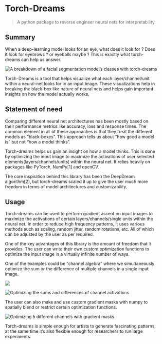 # Torch-Dreams 
> A python package to reverse engineer neural nets for interpretability. 

## Summary
When a deep-learning model looks for an eye, what does it look for ? Does it look for eyebrows ? or eyeballs maybe ? This is exactly what torch-dreams can help us answer.

![ A breakdown of a facial segmentation model’s classes with torch-dreams](https://github.com/Mayukhdeb/torch-dreams/blob/joss-paper/images/paper/face_segmentation_breakdown_with_torch_dreams.jpg?raw=true)

Torch-Dreams is a tool that helps visualize what each layer/channel/unit within a neural-net looks for in an input image. These visualizations help in breaking the black-box like nature of neural nets and helps gain important insights on how the model actually works. 

## Statement of need

Comparing different neural net architectures has been mostly based on their performance metrics like accuracy, loss and response times. The common element in all of these approaches is that they treat the different models as “black-boxes”. This approach tells us about “how good a model is” but not “how a model thinks”. 

Torch-dreams helps us gain an insight on how a model thinks. This is done by optimizing the input image to maximize the activations of user selected elements(layers/channels/units) within the neural net. It relies heavily on packages like PyTorch, NumPy[1] and openCV. 

The core inspiration behind this library has been the DeepDream algorithm[2], but torch-dreams scaled it up to give the user much more freedom in terms of model architectures and customizability. 

## Usage

Torch-dreams can be used to perform gradient ascent on input images to maximize the activations of certain layers/channels/single units within the neural net. In order to reduce high frequency patterns, it uses various methods such as scaling, random jitter, random rotations, etc. All of which can be adjusted by the user as per required.

One of the key advantages of this library is the amount of freedom that it provides. The user can write their own custom optimization functions to optimize the input image in a virtually infinite number of ways. 

One of the examples could be “channel algebra” where we simultaneously optimize the sum or the difference of multiple channels in a single input image.  

![](https://github.com/Mayukhdeb/torch-dreams/blob/joss-paper/images/paper/algebra_1.jpg?raw=true)

![Optimizing the sums and differences of channel activations](https://github.com/Mayukhdeb/torch-dreams/blob/joss-paper/images/paper/algebra_2.jpg?raw=true)

The user can also make and use custom gradient masks with numpy to spatially blend or restrict certain optimization functions.

![Optimizing 5 different channels with gradient masks](https://github.com/Mayukhdeb/torch-dreams/blob/joss-paper/images/paper/grad_mask.jpg?raw=true)

Torch-dreams is simple enough for artists to generate fascinating patterns, at the same time it’s also flexible enough for researchers to run large experiments.